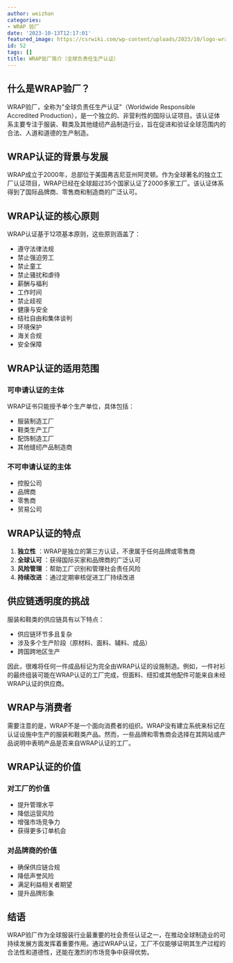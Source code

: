 ```yaml
---
author: weizhan
categories:
- WRAP 验厂
date: '2023-10-13T12:17:01'
featured_image: https://csrwiki.com/wp-content/uploads/2023/10/logo-wrap-0.svg
id: 52
tags: []
title: WRAP验厂简介（全球负责任生产认证）
---
```


## 什么是WRAP验厂？

WRAP验厂，全称为"全球负责任生产认证"（Worldwide Responsible Accredited
Production），是一个独立的、非营利性的国际认证项目。该认证体系主要专注于服装、鞋类及其他缝纫产品制造行业，旨在促进和验证全球范围内的合法、人道和道德的生产制造。

## WRAP认证的背景与发展

WRAP成立于2000年，总部位于美国弗吉尼亚州阿灵顿。作为全球著名的独立工厂认证项目，WRAP已经在全球超过35个国家认证了2000多家工厂。该认证体系得到了国际品牌商、零售商和制造商的广泛认可。

## WRAP认证的核心原则

WRAP认证基于12项基本原则，这些原则涵盖了：

  * 遵守法律法规
  * 禁止强迫劳工
  * 禁止童工
  * 禁止骚扰和虐待
  * 薪酬与福利
  * 工作时间
  * 禁止歧视
  * 健康与安全
  * 结社自由和集体谈判
  * 环境保护
  * 海关合规
  * 安全保障

## WRAP认证的适用范围

### 可申请认证的主体

WRAP证书只能授予单个生产单位，具体包括：

  * 服装制造工厂
  * 鞋类生产工厂
  * 配饰制造工厂
  * 其他缝纫产品制造商

### 不可申请认证的主体

  * 控股公司
  * 品牌商
  * 零售商
  * 贸易公司

## WRAP认证的特点

  1. **独立性** ：WRAP是独立的第三方认证，不隶属于任何品牌或零售商
  2. **全球认可** ：获得国际买家和品牌商的广泛认可
  3. **风险管理** ：帮助工厂识别和管理社会责任风险
  4. **持续改进** ：通过定期审核促进工厂持续改进

## 供应链透明度的挑战

服装和鞋类的供应链具有以下特点：

  * 供应链环节多且复杂
  * 涉及多个生产阶段（原材料、面料、辅料、成品）
  * 跨国跨地区生产

因此，很难将任何一件成品标记为完全由WRAP认证的设施制造。例如，一件衬衫的最终组装可能在WRAP认证的工厂完成，但面料、纽扣或其他配件可能来自未经WRAP认证的供应商。

## WRAP与消费者

需要注意的是，WRAP不是一个面向消费者的组织。WRAP没有建立系统来标记在认证设施中生产的服装和鞋类产品。然而，一些品牌和零售商会选择在其网站或产品说明中表明产品是否来自WRAP认证的工厂。

## WRAP认证的价值

### 对工厂的价值

  * 提升管理水平
  * 降低运营风险
  * 增强市场竞争力
  * 获得更多订单机会

### 对品牌商的价值

  * 确保供应链合规
  * 降低声誉风险
  * 满足利益相关者期望
  * 提升品牌形象

## 结语

WRAP验厂作为全球服装行业最重要的社会责任认证之一，在推动全球制造业的可持续发展方面发挥着重要作用。通过WRAP认证，工厂不仅能够证明其生产过程的合法性和道德性，还能在激烈的市场竞争中获得优势。

